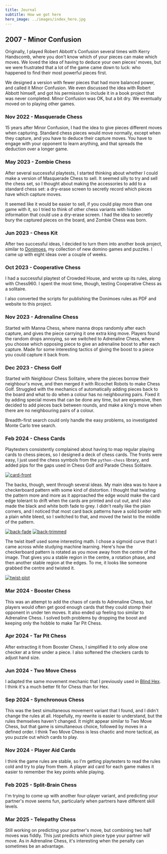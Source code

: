 ```yaml
---
title: Journal
subtitle: How we got here
hero_image: ../images/index_hero.jpg
---
```

## 2007 - Minor Confusion
Originally, I played Robert Abbott's Confusion several times with Kerry
Handscomb, where you don't know which of your pieces can make which moves. We
loved the idea of having to deduce your own pieces' moves, but we were
frustrated that a lot of the game came down to luck: who happened to find their
most powerful pieces first.

We designed a version with fewer pieces that had more balanced power, and called
it Minor Confusion. We even discussed the idea with Robert Abbott himself, and
got his permission to include it in a book project that was never completed.
Minor Confusion was OK, but a bit dry. We eventually moved on to playing other
games.

### Nov 2022 - Masquerade Chess
15 years after Minor Confusion, I had the idea to give pieces different moves
when capturing. Standard chess pieces would move normally, except when they
capture, and you have to deduce their capture moves. You have to engage with
your opponent to learn anything, and that spreads the deduction over a longer
game.

### May 2023 - Zombie Chess
After several successful playtests, I started thinking about whether I could
make a version of Masquerade Chess to sell. It seemed silly to try and sell the
chess set, so I thought about making the accessories to add to a standard chess
set: a dry-erase screen to secretly record which pieces have which capture
moves.

It seemed like it would be easier to sell, if you could play more than one game
with it, so I tried to think of other chess variants with hidden information
that could use a dry-erase screen. I had the idea to secretly bury the captured
pieces on the board, and Zombie Chess was born.

### Jun 2023 - Chess Kit
After two successful ideas, I decided to turn them into another book project,
similar to [Donimoes], my collection of new domino games and puzzles. I came up
with eight ideas over a couple of weeks.

[Donimoes]: https://donkirkby.github.io/donimoes/

### Oct 2023 - Cooperative Chess
I had a successful playtest of Crowded House, and wrote up its rules, along with
Chess960. I spent the most time, though, testing Cooperative Chess as a
solitaire.

I also converted the scripts for publishing the Donimoes rules as PDF and
website to this project.

### Nov 2023 - Adrenaline Chess
Started with Manna Chess, where manna drops randomly after each capture, and
gives the piece carrying it one extra king move. Players found the random drops
annoying, so we switched to Adrenaline Chess, where you choose which opposing
piece to give an adrenaline boost to after each capture. Made for some
interesting tactics of giving the boost to a piece you could capture it back
from.

### Dec 2023 - Chess Golf
Started with Neighbour Chess Solitaire, where the pieces borrow their
neighbour's move, and then merged it with Ricochet Robots to make Chess Golf.
Struggled with the mechanics of automatically adding pieces back to the board
and what to do when a colour has no neighbouring pairs. Fixed it by adding
special moves that can be done any time, but are expensive, then decided to
add pieces back between rounds, and make a king's move when there are no
neighbouring pairs of a colour.

Breadth-first search could only handle the easy problems, so investigated Monte
Carlo tree search.

### Feb 2024 - Chess Cards
Playtesters consistently complained about having to map regular playing cards
to chess pieces, so I designed a deck of chess cards. The fronts were easy, I
just used the chess symbols from the `python-chess` library, and added pips for
the gaps used in Chess Golf and Parade Chess Solitaire.

[![card-front]][card-front]

The backs, though, went through several ideas. My main idea was to have a
checkerboard pattern with some kind of distortion. I thought that twisting the
pattern more and more as it approached the edge would make the card edge
tolerant to drift when the cards are printed and cut out, and I also made the
black and white both fade to grey. I didn't really like the plain corners, and
I noticed that most card back patterns have a solid border with a plain white
bleed, so I switched to that, and moved the twist to the middle of the pattern.

[![back-fade]][back-fade]
[![back-trimmed]][back-trimmed]

The twist itself used some interesting math. I chose a sigmoid curve that I
came across while studying machine learning. Here's how the checkerboard pattern
is rotated as you move away from the centre of the image. That gives you a
stable region in the centre, a rotation phase, and then another stable region
at the edges. To me, it looks like someone grabbed the centre and twisted it.

[![twist-plot]][twist-plot]

[card-front]: images/card-K.png
[back-fade]: images/back-fade.png
[back-trimmed]: images/back-trimmed.png
[twist-plot]: images/twist-plot.png

### Mar 2024 - Booster Chess
This was an attempt to add the chaos of cards to Adrenaline Chess, but players
would often get good enough cards that they could stomp their opponent in under
ten moves. It also ended up feeling too similar to Adrenaline Chess. I solved
both problems by dropping the boost and keeping only the hobble to make Tar Pit
Chess.

### Apr 2024 - Tar Pit Chess
After extracting it from Booster Chess, I simplified it to only allow one
checker at a time under a piece. I also softened the checkers cards to adjust
hand size.

### Jun 2024 - Two Move Chess
I adapted the same movement mechanic that I previously used in [Blind Hex]. I
think it's a much better fit for Chess than for Hex.

[Blind Hex]: https://donkirkby.github.io/blind-hex/

### Sep 2024 - Synchronous Chess
This was the best simultaneous movement variant that I found, and I didn't
change the rules at all. Hopefully, my rewrite is easier to understand, but the
rules themselves haven't changed. It might appear similar to Two Move Chess,
but that game is simultaneous choice, followed by moves in a defined order. I
think Two Move Chess is less chaotic and more tactical, as you puzzle out which
cards to play.

### Nov 2024 - Player Aid Cards
I think the game rules are stable, so I'm getting playtesters to read the rules
cold and try to play from them. A player aid card for each game makes it easier
to remember the key points while playing.

### Feb 2025 - Split-Brain Chess
I'm trying to come up with another four-player variant, and predicting your
partner's move seems fun, particularly when partners have different skill
levels.

### Mar 2025 - Telepathy Chess
Still working on predicting your partner's move, but combining two half moves
was fiddly. This just predicts which piece type your partner will move. As in
Adrenaline Chess, it's interesting when the penalty can sometimes be an
advantage.